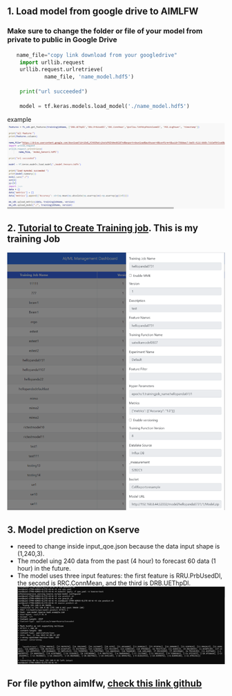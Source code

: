 ## 1. Load model from google drive to AIMLFW
### Make sure to change the folder or file of your model from private to public in Google Drive
```python
   name_file="copy link download from your googledrive"
    import urllib.request
    urllib.request.urlretrieve(
            name_file, 'name_model.hdf5')
    
    print("url succeeded")
    
    model = tf.keras.models.load_model('./name_model.hdf5')
```
example
![alt text](image.png)

## 2. [Tutorial to Create Training job](https://github.com/bmw-ece-ntust/internship/blob/e86b1e57a1157180f300cfb8dc73ad9810e77b3c/study%20notes%20onsite/Guide%20dashboard%20JupyterNotebook/dashboard.md). This is my training Job
![alt text](image2.png)

## 3. Model prediction on Kserve

- neeed to change inside input_qoe.json because the data input shape is (1,240,3). 
- The model uing 240 data from the past (4 hour) to forecast 60 data (1 hour) in the future. 
- The model uses three input features: the first feature is RRU.PrbUsedDl, the second is RRC.ConnMean, and the third is DRB.UEThpDl.
![alt text](image3.png)

## For file python aimlfw, [check this link github](https://github.com/bmw-ece-ntust/internship/tree/cb8087a95fc48c8599af9f946089a7b18927d8cd/jupyternotebook/aimlfw)
